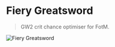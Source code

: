 # Fiery Greatsword
> GW2 crit chance optimiser for FotM.

![Fiery Greatsword](https://raw.githubusercontent.com/casualsoty/fiery-greatsword/main/img/output/index/103328.ico)
